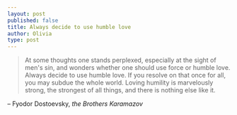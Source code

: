 ```yaml
---
layout: post
published: false
title: Always decide to use humble love
author: Olivia
type: post
---
```


> At some thoughts one stands perplexed, especially at the sight of men's sin, and wonders whether one should use force or humble love. Always decide to use humble love. If you resolve on that once for all, you may subdue the whole world. Loving humility is marvelously strong, the strongest of all things, and there is nothing else like it.

– Fyodor Dostoevsky, _the Brothers Karamazov_